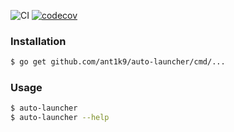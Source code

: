 ![CI](https://github.com/ant1k9/auto-launcher/workflows/test/badge.svg)
[![codecov](https://codecov.io/gh/ant1k9/auto-launcher/branch/main/graph/badge.svg)](https://codecov.io/gh/ant1k9/study-monitoring)

### Installation

```bash
$ go get github.com/ant1k9/auto-launcher/cmd/...
```

### Usage

```bash
$ auto-launcher
$ auto-launcher --help
```
